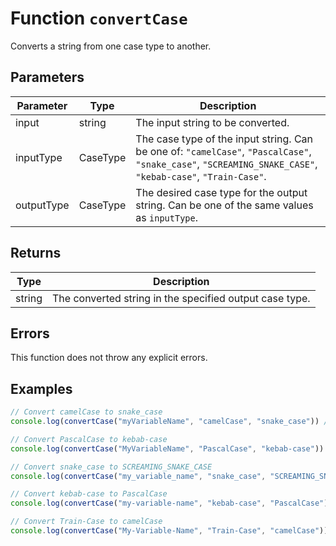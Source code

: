 # Function `convertCase`

Converts a string from one case type to another.

## Parameters

| Parameter  | Type     | Description                                                                                                                                                |
| ---------- | -------- | ---------------------------------------------------------------------------------------------------------------------------------------------------------- |
| input      | string   | The input string to be converted.                                                                                                                          |
| inputType  | CaseType | The case type of the input string. Can be one of: `"camelCase"`, `"PascalCase"`, `"snake_case"`, `"SCREAMING_SNAKE_CASE"`, `"kebab-case"`, `"Train-Case"`. |
| outputType | CaseType | The desired case type for the output string. Can be one of the same values as `inputType`.                                                                 |

## Returns

| Type   | Description                                             |
| ------ | ------------------------------------------------------- |
| string | The converted string in the specified output case type. |

## Errors

This function does not throw any explicit errors.

## Examples

```typescript
// Convert camelCase to snake_case
console.log(convertCase("myVariableName", "camelCase", "snake_case")) // "my_variable_name"

// Convert PascalCase to kebab-case
console.log(convertCase("MyVariableName", "PascalCase", "kebab-case")) // "my-variable-name"

// Convert snake_case to SCREAMING_SNAKE_CASE
console.log(convertCase("my_variable_name", "snake_case", "SCREAMING_SNAKE_CASE")) // "MY_VARIABLE_NAME"

// Convert kebab-case to PascalCase
console.log(convertCase("my-variable-name", "kebab-case", "PascalCase")) // "MyVariableName"

// Convert Train-Case to camelCase
console.log(convertCase("My-Variable-Name", "Train-Case", "camelCase")) // "myVariableName"
```
